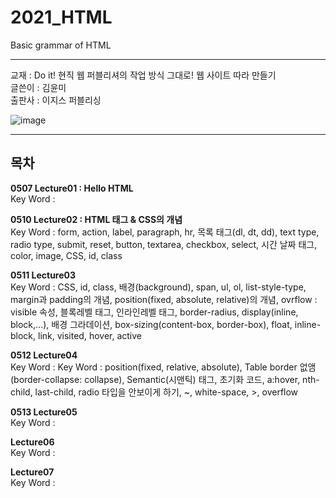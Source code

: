 # 2021_HTML
Basic grammar of HTML
<hr/>
   
교재 : Do it! 현직 웹 퍼블리셔의 작업 방식 그대로! 웹 사이트 따라 만들기    
글쓴이 : 김윤미    
출판사 : 이지스 퍼블리싱    

![image](https://user-images.githubusercontent.com/84966961/121812907-c662d200-cca4-11eb-80ee-32bb0c01a19f.png)    
   
<hr/>
   
## 목차
      

**0507 Lecture01 : Hello HTML**   
Key Word :   
   
**0510 Lecture02 : HTML 태그 & CSS의 개념**    
Key Word : form, action, label, paragraph, hr, 목록 태그(dl, dt, dd), text type, radio type, submit, reset, button, textarea, checkbox, select, 시간 날짜 태그, color, image, CSS, id, class   
   
**0511 Lecture03**   
Key Word : CSS, id, class, 배경(background), span, ul, ol, list-style-type, margin과 padding의 개념, position(fixed, absolute, relative)의 개념, ovrflow : visible 속성, 블록레벨 태그, 인라인레벨 태그, border-radius, display(inline, block,...), 배경 그라데이션, box-sizing(content-box, border-box), float, inline-block, link, visited, hover, active
   
**0512 Lecture04**   
Key Word : Key Word : position(fixed, relative, absolute), Table border 없앰(border-collapse: collapse), Semantic(시맨틱) 태그, 초기화 코드, a:hover, nth-child, last-child, radio 타입을 안보이게 하기, ~, white-space, >, overflow
   
**0513 Lecture05**   
Key Word :
   
**Lecture06**   
Key Word : 
   
**Lecture07**   
Key Word :
   





